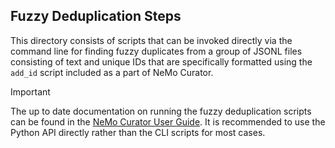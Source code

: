 ## Fuzzy Deduplication Steps
This directory consists of scripts that can be invoked directly via the command line for finding fuzzy duplicates from a group of JSONL files consisting of text and unique IDs that are specifically formatted using the `add_id` script included as a part of NeMo Curator.

> [!IMPORTANT]
> The up to date documentation on running the fuzzy deduplication scripts can be found in the [NeMo Curator User Guide](https://docs.nvidia.com/nemo-framework/user-guide/latest/datacuration/gpudeduplication.html#id4). It is recommended to use the Python API directly rather than the CLI scripts for most cases.
